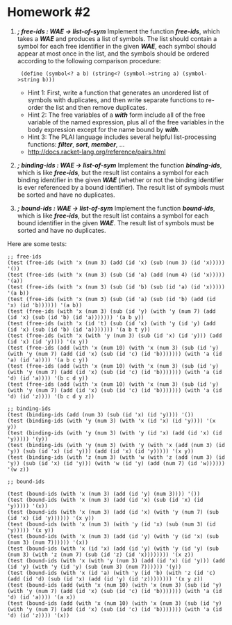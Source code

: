 # Homework #2

1. ***; free-ids : WAE → list-of-sym***
	Implement the function ***free-ids***, which takes a ***WAE*** and produces a list of symbols. The list should contain a symbol for each free identifier in the given ***WAE***, each symbol should appear at most once in the list, and the symbols should be ordered according to the following comparison procedure:

		(define (symbol<? a b) (string<? (symbol->string a) (symbol->string b)))
	- Hint 1: First, write a function that generates an unordered list of symbols with duplicates, and then write separate functions to re-order the list and then remove duplicates.
	- Hint 2: The free variables of a ***with*** form include all of the free variable of the named expression, plus all of the free variables in the body expression except for the name bound by ***with***.
	- Hint 3: The PLAI language includes several helpful list-processing functions: ***filter***, ***sort***, ***member***, …
	- http://docs.racket-lang.org/reference/pairs.html

2. ***; binding-ids : WAE → list-of-sym***
	Implement the function ***binding-ids***, which is like ***free-ids***, but the result list contains a symbol for each binding identifier in the given ***WAE*** (whether or not the binding identifier is ever referenced by a bound identifier). The result list of symbols must be sorted and have no duplicates.

3. ***; bound-ids : WAE → list-of-sym***
	Implement the function ***bound-ids***, which is like ***free-ids***, but the result list contains a symbol for each bound identifier in the given ***WAE***. The result list of symbols must be sorted and have no duplicates.

Here are some tests:

    ;; free-ids
    (test (free-ids (with 'x (num 3) (add (id 'x) (sub (num 3) (id 'x))))) '())
    (test (free-ids (with 'x (num 3) (sub (id 'a) (add (num 4) (id 'x))))) '(a))
    (test (free-ids (with 'x (num 3) (sub (id 'b) (sub (id 'a) (id 'x))))) '(a b))
    (test (free-ids (with 'x (num 3) (sub (id 'a) (sub (id 'b) (add (id 'x) (id 'b)))))) '(a b))
    (test (free-ids (with 'x (num 3) (sub (id 'y) (with 'y (num 7) (add (id 'x) (sub (id 'b) (id 'a))))))) '(a b y))
    (test (free-ids (with 'x (id 't) (sub (id 'x) (with 'y (id 'y) (add (id 'x) (sub (id 'b) (id 'a))))))) '(a b t y))
    (test (free-ids (with 'x (with 'y (num 3) (sub (id 'x) (id 'y))) (add (id 'x) (id 'y)))) '(x y))
    (test (free-ids (add (with 'x (num 10) (with 'x (num 3) (sub (id 'y) (with 'y (num 7) (add (id 'x) (sub (id 'c) (id 'b))))))) (with 'a (id 'a) (id 'a)))) '(a b c y))
    (test (free-ids (add (with 'x (num 10) (with 'x (num 3) (sub (id 'y) (with 'y (num 7) (add (id 'x) (sub (id 'c) (id 'b))))))) (with 'a (id 'd) (id 'a)))) '(b c d y))
    (test (free-ids (add (with 'x (num 10) (with 'x (num 3) (sub (id 'y) (with 'y (num 7) (add (id 'x) (sub (id 'c) (id 'b))))))) (with 'a (id 'd) (id 'z)))) '(b c d y z))

    ;; binding-ids
    (test (binding-ids (add (num 3) (sub (id 'x) (id 'y)))) '())
    (test (binding-ids (with 'y (num 3) (with 'x (id 'x) (id 'y)))) '(x y))
    (test (binding-ids (with 'y (num 3) (with 'y (id 'x) (add (id 'x) (id 'y))))) '(y))
    (test (binding-ids (with 'y (num 3) (with 'y (with 'x (add (num 3) (id 'y)) (sub (id 'x) (id 'y))) (add (id 'x) (id 'y))))) '(x y))
    (test (binding-ids (with 'z (num 3) (with 'w (with 'z (add (num 3) (id 'y)) (sub (id 'x) (id 'y))) (with 'w (id 'y) (add (num 7) (id 'w)))))) '(w z))

    ;; bound-ids

    (test (bound-ids (with 'x (num 3) (add (id 'y) (num 3)))) '())
    (test (bound-ids (with 'x (num 3) (add (id 'x) (sub (id 'x) (id 'y))))) '(x))
    (test (bound-ids (with 'x (num 3) (add (id 'x) (with 'y (num 7) (sub (id 'x) (id 'y)))))) '(x y))
    (test (bound-ids (with 'x (num 3) (with 'y (id 'x) (sub (num 3) (id 'y))))) '(x y))
    (test (bound-ids (with 'x (num 3) (add (id 'y) (with 'y (id 'x) (sub (num 3) (num 7)))))) '(x))
    (test (bound-ids (with 'x (id 'x) (add (id 'y) (with 'y (id 'y) (sub (num 3) (with 'z (num 7) (sub (id 'z) (id 'x)))))))) '(x z))
    (test (bound-ids (with 'x (with 'y (num 3) (add (id 'x) (id 'y))) (add (id 'y) (with 'y (id 'y) (sub (num 3) (num 7)))))) '(y))
    (test (bound-ids (with 'x (id 'a) (with 'y (id 'b) (with 'z (id 'c) (add (id 'd) (sub (id 'x) (add (id 'y) (id 'z)))))))) '(x y z))
    (test (bound-ids (add (with 'x (num 10) (with 'x (num 3) (sub (id 'y) (with 'y (num 7) (add (id 'x) (sub (id 'c) (id 'b))))))) (with 'a (id 'd) (id 'a)))) '(a x))
    (test (bound-ids (add (with 'x (num 10) (with 'x (num 3) (sub (id 'y) (with 'y (num 7) (add (id 'x) (sub (id 'c) (id 'b))))))) (with 'a (id 'd) (id 'z)))) '(x))